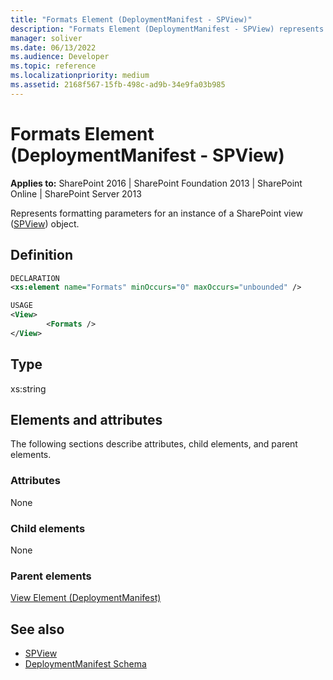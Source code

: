 ```yaml
---
title: "Formats Element (DeploymentManifest - SPView)"
description: "Formats Element (DeploymentManifest - SPView) represents formatting parameters for an instance of a SharePoint view (SPView) object."
manager: soliver
ms.date: 06/13/2022
ms.audience: Developer
ms.topic: reference
ms.localizationpriority: medium
ms.assetid: 2168f567-15fb-498c-ad9b-34e9fa03b985
---
```


# Formats Element (DeploymentManifest - SPView)

**Applies to:** SharePoint 2016 | SharePoint Foundation 2013 | SharePoint Online | SharePoint Server 2013

Represents formatting parameters for an instance of a SharePoint view ([SPView](https://msdn.microsoft.com/library/Microsoft.SharePoint.SPView.aspx)) object.

## Definition

```XML
DECLARATION
<xs:element name="Formats" minOccurs="0" maxOccurs="unbounded" />

USAGE
<View>
        <Formats />
</View>

```

## Type

xs:string

## Elements and attributes

The following sections describe attributes, child elements, and parent elements.

### Attributes

None

### Child elements

None

### Parent elements

[View Element (DeploymentManifest)](view-element-deploymentmanifest.md)

## See also

- [SPView](https://msdn.microsoft.com/library/Microsoft.SharePoint.SPView.aspx)
- [DeploymentManifest Schema](deploymentmanifest-schema.md)
